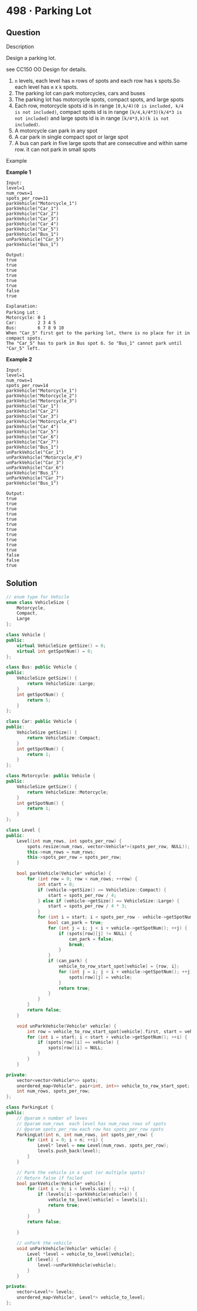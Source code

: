 # 498 · Parking Lot

## Question

Description

Design a parking lot.

see CC150 OO Design for details.

1. `n` levels, each level has `m` rows of spots and each row has `k` spots.So each level has `m` x `k` spots.
2. The parking lot can park motorcycles, cars and buses
3. The parking lot has motorcycle spots, compact spots, and large spots
4. Each row, motorcycle spots id is in range `[0,k/4)(0 is included, k/4 is not included)`, compact spots id is in range `[k/4,k/4*3)(k/4*3 is not included)` and large spots id is in range `[k/4*3,k)(k is not included)`.
5. A motorcycle can park in any spot
6. A car park in single compact spot or large spot
7. A bus can park in five large spots that are consecutive and within same row. it can not park in small spots

Example

**Example 1**

```text
Input:
level=1
num_rows=1
spots_per_row=11
parkVehicle("Motorcycle_1")
parkVehicle("Car_1")
parkVehicle("Car_2")
parkVehicle("Car_3")
parkVehicle("Car_4")
parkVehicle("Car_5")
parkVehicle("Bus_1")
unParkVehicle("Car_5")
parkVehicle("Bus_1")

Output:
true
true
true
true
true
true
false
true

Explanation: 
Parking Lot：
Motorcycle: 0 1
Car:        2 3 4 5
Bus:        6 7 8 9 10
When "Car_5" first got to the parking lot, there is no place for it in compact spots. 
The "Car_5" has to park in Bus spot 6. So "Bus_1" cannot park until "Car_5" left.
```

**Example 2**

```text
Input:
level=1
num_rows=1
spots_per_row=14
parkVehicle("Motorcycle_1")
parkVehicle("Motorcycle_2")
parkVehicle("Motorcycle_3")
parkVehicle("Car_1")
parkVehicle("Car_2")
parkVehicle("Car_3")
parkVehicle("Motorcycle_4")
parkVehicle("Car_4")
parkVehicle("Car_5")
parkVehicle("Car_6")
parkVehicle("Car_7")
parkVehicle("Bus_1")
unParkVehicle("Car_1")
unParkVehicle("Motorcycle_4")
unParkVehicle("Car_3")
unParkVehicle("Car_6")
parkVehicle("Bus_1")
unParkVehicle("Car_7")
parkVehicle("Bus_1")

Output:
true
true
true
true
true
true
true
true
true
true
true
false
false
true
```

## Solution

```cpp
// enum type for Vehicle
enum class VehicleSize {
    Motorcycle,
    Compact,
    Large
};

class Vehicle {
public:
    virtual VehicleSize getSize() = 0;
    virtual int getSpotNum() = 0;
};

class Bus: public Vehicle {
public:
    VehicleSize getSize() {
        return VehicleSize::Large;
    }
    int getSpotNum() {
        return 5;
    }
};

class Car: public Vehicle {
public:
    VehicleSize getSize() {
        return VehicleSize::Compact;
    }
    int getSpotNum() {
        return 1;
    }
};

class Motorcycle: public Vehicle {
public:
    VehicleSize getSize() {
        return VehicleSize::Motorcycle;
    }
    int getSpotNum() {
        return 1;
    }
};

class Level {
public:
    Level(int num_rows, int spots_per_row) {
        spots.resize(num_rows, vector<Vehicle*>(spots_per_row, NULL));
        this->num_rows = num_rows;
        this->spots_per_row = spots_per_row;
    }

    bool parkVehicle(Vehicle* vehicle) {
        for (int row = 0; row < num_rows; ++row) {
            int start = 0;
            if (vehicle->getSize() == VehicleSize::Compact) {
                start = spots_per_row / 4;
            } else if (vehicle->getSize() == VehicleSize::Large) {
                start = spots_per_row / 4 * 3;
            }
            for (int i = start; i < spots_per_row - vehicle->getSpotNum() + 1; ++i) {
                bool can_park = true;
                for (int j = i; j < i + vehicle->getSpotNum(); ++j) {
                    if (spots[row][j] != NULL) {
                        can_park = false;
                        break;
                    }
                }
                if (can_park) {
                    vehicle_to_row_start_spot[vehicle] = {row, i};
                    for (int j = i; j < i + vehicle->getSpotNum(); ++j) {
                        spots[row][j] = vehicle;
                    } 
                    return true;
                }
            }
        }
        return false;
    }

    void unParkVehicle(Vehicle* vehicle) {
        int row = vehicle_to_row_start_spot[vehicle].first, start = vehicle_to_row_start_spot[vehicle].second;
        for (int i = start; i < start + vehicle->getSpotNum(); ++i) {
            if (spots[row][i] == vehicle) {
                spots[row][i] = NULL;
            }
        }
    }

private:
    vector<vector<Vehicle*>> spots;
    unordered_map<Vehicle*, pair<int, int>> vehicle_to_row_start_spot;
    int num_rows, spots_per_row;
};

class ParkingLot {
public:
    // @param n number of leves
    // @param num_rows  each level has num_rows rows of spots
    // @param spots_per_row each row has spots_per_row spots
    ParkingLot(int n, int num_rows, int spots_per_row) {
        for (int i = 0; i < n; ++i) {
            Level* level = new Level(num_rows, spots_per_row);
            levels.push_back(level);
        }
    }

    // Park the vehicle in a spot (or multiple spots)
    // Return false if failed
    bool parkVehicle(Vehicle* vehicle) {
        for (int i = 0; i < levels.size(); ++i) {
            if (levels[i]->parkVehicle(vehicle)) {
                vehicle_to_level[vehicle] = levels[i];
                return true;
            }
        }
        return false;
        
    }

    // unPark the vehicle
    void unParkVehicle(Vehicle* vehicle) {
        Level *level = vehicle_to_level[vehicle];
        if (level) {
            level->unParkVehicle(vehicle);
        }
    }

private:
    vector<Level*> levels;
    unordered_map<Vehicle*, Level*> vehicle_to_level;
};
```

